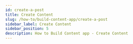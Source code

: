 ```yaml
---
id: create-a-post
title: Create Content
slug: /how-to/build-content-app/create-a-post
sidebar_label: Create Content
sidebar_position: 5
description: How to Build Content app - Create Content
---
```

